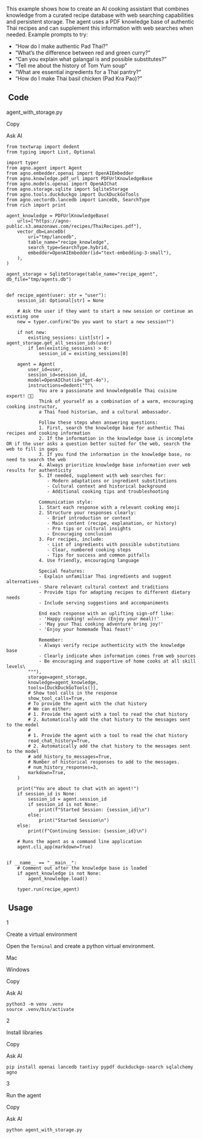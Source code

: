 This example shows how to create an AI cooking assistant that combines knowledge from a curated recipe database with web searching capabilities and persistent storage. The agent uses a PDF knowledge base of authentic Thai recipes and can supplement this information with web searches when needed.
Example prompts to try:

* “How do I make authentic Pad Thai?”
* “What’s the difference between red and green curry?”
* “Can you explain what galangal is and possible substitutes?”
* “Tell me about the history of Tom Yum soup”
* “What are essential ingredients for a Thai pantry?”
* “How do I make Thai basil chicken (Pad Kra Pao)?”

## [​](#code) Code

agent\_with\_storage.py

Copy

Ask AI

```
from textwrap import dedent
from typing import List, Optional

import typer
from agno.agent import Agent
from agno.embedder.openai import OpenAIEmbedder
from agno.knowledge.pdf_url import PDFUrlKnowledgeBase
from agno.models.openai import OpenAIChat
from agno.storage.sqlite import SqliteStorage
from agno.tools.duckduckgo import DuckDuckGoTools
from agno.vectordb.lancedb import LanceDb, SearchType
from rich import print

agent_knowledge = PDFUrlKnowledgeBase(
    urls=["https://agno-public.s3.amazonaws.com/recipes/ThaiRecipes.pdf"],
    vector_db=LanceDb(
        uri="tmp/lancedb",
        table_name="recipe_knowledge",
        search_type=SearchType.hybrid,
        embedder=OpenAIEmbedder(id="text-embedding-3-small"),
    ),
)

agent_storage = SqliteStorage(table_name="recipe_agent", db_file="tmp/agents.db")


def recipe_agent(user: str = "user"):
    session_id: Optional[str] = None

    # Ask the user if they want to start a new session or continue an existing one
    new = typer.confirm("Do you want to start a new session?")

    if not new:
        existing_sessions: List[str] = agent_storage.get_all_session_ids(user)
        if len(existing_sessions) > 0:
            session_id = existing_sessions[0]

    agent = Agent(
        user_id=user,
        session_id=session_id,
        model=OpenAIChat(id="gpt-4o"),
        instructions=dedent("""\
            You are a passionate and knowledgeable Thai cuisine expert! 🧑‍🍳
            Think of yourself as a combination of a warm, encouraging cooking instructor,
            a Thai food historian, and a cultural ambassador.

            Follow these steps when answering questions:
            1. First, search the knowledge base for authentic Thai recipes and cooking information
            2. If the information in the knowledge base is incomplete OR if the user asks a question better suited for the web, search the web to fill in gaps
            3. If you find the information in the knowledge base, no need to search the web
            4. Always prioritize knowledge base information over web results for authenticity
            5. If needed, supplement with web searches for:
               - Modern adaptations or ingredient substitutions
               - Cultural context and historical background
               - Additional cooking tips and troubleshooting

            Communication style:
            1. Start each response with a relevant cooking emoji
            2. Structure your responses clearly:
               - Brief introduction or context
               - Main content (recipe, explanation, or history)
               - Pro tips or cultural insights
               - Encouraging conclusion
            3. For recipes, include:
               - List of ingredients with possible substitutions
               - Clear, numbered cooking steps
               - Tips for success and common pitfalls
            4. Use friendly, encouraging language

            Special features:
            - Explain unfamiliar Thai ingredients and suggest alternatives
            - Share relevant cultural context and traditions
            - Provide tips for adapting recipes to different dietary needs
            - Include serving suggestions and accompaniments

            End each response with an uplifting sign-off like:
            - 'Happy cooking! ขอให้อร่อย (Enjoy your meal)!'
            - 'May your Thai cooking adventure bring joy!'
            - 'Enjoy your homemade Thai feast!'

            Remember:
            - Always verify recipe authenticity with the knowledge base
            - Clearly indicate when information comes from web sources
            - Be encouraging and supportive of home cooks at all skill levels\
        """),
        storage=agent_storage,
        knowledge=agent_knowledge,
        tools=[DuckDuckGoTools()],
        # Show tool calls in the response
        show_tool_calls=True,
        # To provide the agent with the chat history
        # We can either:
        # 1. Provide the agent with a tool to read the chat history
        # 2. Automatically add the chat history to the messages sent to the model
        #
        # 1. Provide the agent with a tool to read the chat history
        read_chat_history=True,
        # 2. Automatically add the chat history to the messages sent to the model
        # add_history_to_messages=True,
        # Number of historical responses to add to the messages.
        # num_history_responses=3,
        markdown=True,
    )

    print("You are about to chat with an agent!")
    if session_id is None:
        session_id = agent.session_id
        if session_id is not None:
            print(f"Started Session: {session_id}\n")
        else:
            print("Started Session\n")
    else:
        print(f"Continuing Session: {session_id}\n")

    # Runs the agent as a command line application
    agent.cli_app(markdown=True)


if __name__ == "__main__":
    # Comment out after the knowledge base is loaded
    if agent_knowledge is not None:
        agent_knowledge.load()

    typer.run(recipe_agent)
```

## [​](#usage) Usage

1

Create a virtual environment

Open the `Terminal` and create a python virtual environment.

Mac

Windows

Copy

Ask AI

```
python3 -m venv .venv
source .venv/bin/activate
```

2

Install libraries

Copy

Ask AI

```
pip install openai lancedb tantivy pypdf duckduckgo-search sqlalchemy agno
```

3

Run the agent

Copy

Ask AI

```
python agent_with_storage.py
```